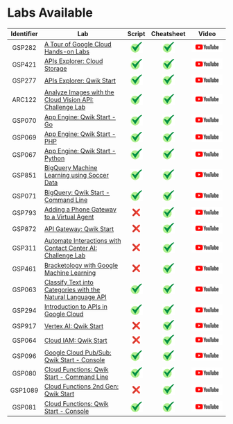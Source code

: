 # Labs Available

[youtube]: /assets/yt.png
[cross]: /assets/cross.jpg
[tick]: /assets/tick.jpg

| Identifier | Lab | Script | Cheatsheet | Video |
| :--------: | --- | :----: | :--------: | :---: |
| GSP282 | [A Tour of Google Cloud Hands-on Labs](https://www.cloudskillsboost.google/focuses/2794?parent=catalog) | [![tick][tick]](Scripts/GSP282) | [![tick][tick]](Cheatsheets/GSP282/CHEATSHEET.md) | [![youtube][youtube]]() |
| GSP421 | [APIs Explorer: Cloud Storage](https://www.cloudskillsboost.google/focuses/3632?parent=catalog) | [![tick][tick]](Scripts/GSP421) | [![tick][tick]](Cheatsheets/GSP421/CHEATSHEET.md) | [![youtube][youtube]]() |
| GSP277 | [APIs Explorer: Qwik Start](https://www.cloudskillsboost.google/focuses/2457?parent=catalog) | [![tick][tick]](Scripts/GSP277) | [![tick][tick]](Cheatsheets/GSP277/CHEATSHEET.md) | [![youtube][youtube]]() |
| ARC122 | [Analyze Images with the Cloud Vision API: Challenge Lab](https://www.cloudskillsboost.google/focuses/64748?parent=catalog) | [![tick][tick]](Scripts/ARC122) | [![tick][tick]](Cheatsheets/ARC122/CHEATSHEET.md) | [![youtube][youtube]]() |
| GSP070 | [App Engine: Qwik Start - Go](https://www.cloudskillsboost.google/focuses/2754?parent=catalog) | [![tick][tick]](Scripts/GSP070) | [![tick][tick]](Cheatsheets/GSP070/CHEATSHEET.md) | [![youtube][youtube]]() |
| GSP069 | [App Engine: Qwik Start - PHP](https://www.cloudskillsboost.google/focuses/2755?parent=catalog) | [![tick][tick]](Scripts/GSP069) | [![tick][tick]](Cheatsheets/GSP069/CHEATSHEET.md) | [![youtube][youtube]]() |
| GSP067 | [App Engine: Qwik Start - Python](https://www.cloudskillsboost.google/focuses/1014?parent=catalog) | [![tick][tick]](Scripts/GSP067) | [![tick][tick]](Cheatsheets/GSP067/CHEATSHEET.md) | [![youtube][youtube]]() |
| GSP851 | [BigQuery Machine Learning using Soccer Data](https://www.cloudskillsboost.google/focuses/23293?parent=catalog) | [![tick][tick]](Scripts/GSP851) | [![tick][tick]](Cheatsheets/GSP851/CHEATSHEET.md) | [![youtube][youtube]]() |
| GSP071 | [BigQuery: Qwik Start - Command Line](https://www.cloudskillsboost.google/focuses/577?parent=catalog) | [![tick][tick]](Scripts/GSP071) | [![tick][tick]](Cheatsheets/GSP071/CHEATSHEET.md) | [![youtube][youtube]]() |
| GSP793 | [Adding a Phone Gateway to a Virtual Agent](https://www.cloudskillsboost.google/focuses/12038?parent=catalog) | [![cross][cross]]() | [![tick][tick]](Cheatsheets/GSP793/CHEATSHEET.md) | [![youtube][youtube]]() |
| GSP872 | [API Gateway: Qwik Start](https://www.cloudskillsboost.google/focuses/17996?parent=catalog) | [![cross][cross]]() | [![tick][tick]](Cheatsheets/GSP872/CHEATSHEET.md) | [![youtube][youtube]]() |
| GSP311 | [Automate Interactions with Contact Center AI: Challenge Lab](https://www.cloudskillsboost.google/focuses/12008?parent=catalog) | [![cross][cross]]() | [![tick][tick]](Cheatsheets/GSP311/CHEATSHEET.md) | [![youtube][youtube]]() |
| GSP461 | [Bracketology with Google Machine Learning](https://www.cloudskillsboost.google/focuses/4337?parent=catalog) | [![cross][cross]]() | [![tick][tick]](Cheatsheets/GSP461/CHEATSHEET.md) | [![youtube][youtube]]() |
| GSP063 | [Classify Text into Categories with the Natural Language API](https://www.cloudskillsboost.google/focuses/1749?parent=catalog) | [![tick][tick]](Scripts/GSP063) | [![tick][tick]](Cheatsheets/GSP063/CHEATSHEET.md) | [![youtube][youtube]]() |
| GSP294 | [Introduction to APIs in Google Cloud](https://www.cloudskillsboost.google/focuses/3473?parent=catalog) | [![tick][tick]](Scripts/GSP294) | [![tick][tick]](Cheatsheets/GSP294/CHEATSHEET.md) | [![youtube][youtube]]() |
| GSP917 | [Vertex AI: Qwik Start](https://www.cloudskillsboost.google/focuses/18940?parent=catalog) | [![cross][cross]]() | [![tick][tick]](Cheatsheets/GSP917/CHEATSHEET.md) | [![youtube][youtube]]() |
| GSP064 | [Cloud IAM: Qwik Start](https://www.cloudskillsboost.google/focuses/44159?parent=catalog) | [![cross][cross]]() | [![tick][tick]](Cheatsheets/GSP064/CHEATSHEET.md) | [![youtube][youtube]]() |
| GSP096 | [Google Cloud Pub/Sub: Qwik Start - Console](https://www.cloudskillsboost.google/focuses/3719?parent=catalog) | [![tick][tick]](Scripts/GSP096) | [![tick][tick]](Cheatsheets/GSP096/CHEATSHEET.md) | [![youtube][youtube]]() |
| GSP080 | [Cloud Functions: Qwik Start - Command Line](https://www.cloudskillsboost.google/focuses/916?parent=catalog) | [![tick][tick]](Scripts/GSP080) | [![tick][tick]](Cheatsheets/GSP080/CHEATSHEET.md) | [![youtube][youtube]]() |
| GSP1089 | [Cloud Functions 2nd Gen: Qwik Start](https://www.cloudskillsboost.google/focuses/49757?parent=catalog) | [![cross][cross]]() | [![tick][tick]](Cheatsheets/GSP1089/CHEATSHEET.md) | [![youtube][youtube]]() |
| GSP081 | [Cloud Functions: Qwik Start - Console](https://www.cloudskillsboost.google/focuses/1763?parent=catalog) | [![tick][tick]](Scripts/GSP081) | [![tick][tick]](Cheatsheets/GSP081/CHEATSHEET.md) | [![youtube][youtube]]() |